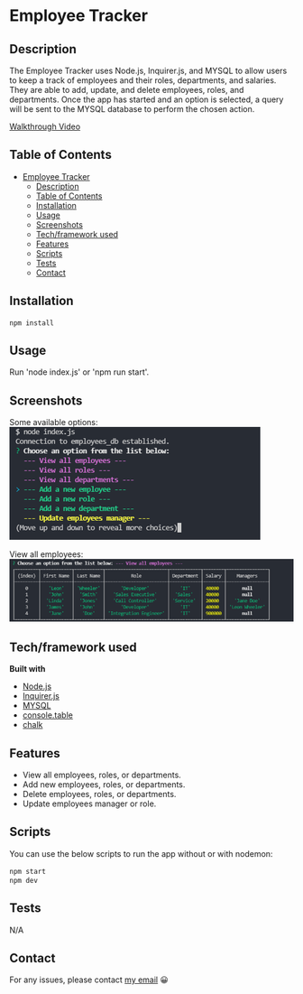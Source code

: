 # Employee Tracker

## Description

The Employee Tracker uses Node.js, Inquirer.js, and MYSQL to allow users to keep a track of employees and their roles, departments, and salaries. They are able to add, update, and delete employees, roles, and departments. Once the app has started and an option is selected, a query will be sent to the MYSQL database to perform the chosen action.

[Walkthrough Video](https://drive.google.com/file/d/1zu0FUvbd9YnpcmE476eEZNpr6zcZsCoV/view?usp=sharing)

## Table of Contents

- [Employee Tracker](#employee-tracker)
  - [Description](#description)
  - [Table of Contents](#table-of-contents)
  - [Installation](#installation)
  - [Usage](#usage)
  - [Screenshots](#screenshots)
  - [Tech/framework used](#techframework-used)
  - [Features](#features)
  - [Scripts](#scripts)
  - [Tests](#tests)
  - [Contact](#contact)

## Installation

```
npm install
```

## Usage

Run 'node index.js' or 'npm run start'.

## Screenshots

Some available options:  
![Options](./public/assets/images/options.png "Options")

View all employees:
![Employees](./public/assets/images/employees.png "Employees")

## Tech/framework used

<b>Built with</b>

- [Node.js](https://nodejs.org/en/)
- [Inquirer.js](https://www.npmjs.com/package/inquirer)
- [MYSQL](https://www.mysql.com/)
- [console.table](https://www.npmjs.com/package/console.table)
- [chalk](https://www.npmjs.com/package/chalk)

## Features

- View all employees, roles, or departments.
- Add new employees, roles, or departments.
- Delete employees, roles, or departments.
- Update employees manager or role.

## Scripts

You can use the below scripts to run the app without or with nodemon:

```
npm start
npm dev
```

## Tests

N/A

## Contact

For any issues, please contact [my email](mailto:leonwheeler08@gmail.com) 😀
